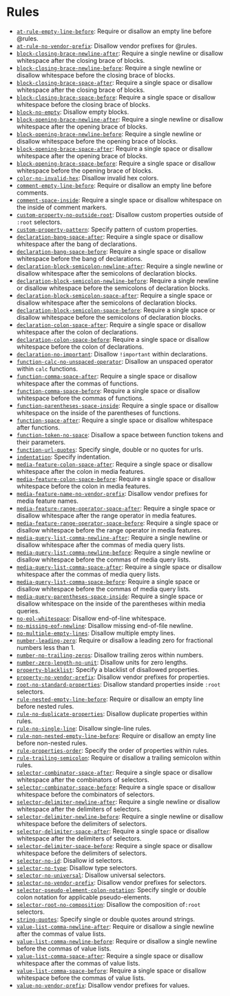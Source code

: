 # Rules

* [`at-rule-empty-line-before`](../src/rules/at-rule-empty-line-before/README.md): Require or disallow an empty line before @rules.
* [`at-rule-no-vendor-prefix`](../src/rules/at-rule-no-vendor-prefix/README.md): Disallow vendor prefixes for @rules.
* [`block-closing-brace-newline-after`](../src/rules/block-closing-brace-newline-after/README.md): Require a single newline or disallow whitespace after the closing brace of blocks.
* [`block-closing-brace-newline-before`](../src/rules/block-closing-brace-newline-before/README.md): Require a single newline or disallow whitespace before the closing brace of blocks.
* [`block-closing-brace-space-after`](../src/rules/block-closing-brace-space-after/README.md): Require a single space or disallow whitespace after the closing brace of blocks.
* [`block-closing-brace-space-before`](../src/rules/block-closing-brace-space-before/README.md): Require a single space or disallow whitespace before the closing brace of blocks.
* [`block-no-empty`](../src/rules/block-no-empty/README.md): Disallow empty blocks.
* [`block-opening-brace-newline-after`](../src/rules/block-opening-brace-newline-after/README.md): Require a single newline or disallow whitespace after the opening brace of blocks.
* [`block-opening-brace-newline-before`](../src/rules/block-opening-brace-newline-before/README.md): Require a single newline or disallow whitespace before the opening brace of blocks.
* [`block-opening-brace-space-after`](../src/rules/block-opening-brace-space-after/README.md): Require a single space or disallow whitespace after the opening brace of blocks.
* [`block-opening-brace-space-before`](../src/rules/block-opening-brace-space-before/README.md): Require a single space or disallow whitespace before the opening brace of blocks.
* [`color-no-invalid-hex`](../src/rules/color-no-invalid-hex/README.md): Disallow invalid hex colors.
* [`comment-empty-line-before`](../src/rules/comment-empty-line-before/README.md): Require or disallow an empty line before comments.
* [`comment-space-inside`](../src/rules/comment-space-inside/README.md): Require a single space or disallow whitespace on the inside of comment markers.
* [`custom-property-no-outside-root`](../src/rules/custom-property-no-outside-root/README.md): Disallow custom properties outside of `:root` selectors.
* [`custom-property-pattern`](../src/rules/custom-property-pattern/README.md): Specify pattern of custom properties.
* [`declaration-bang-space-after`](../src/rules/declaration-bang-space-after/README.md): Require a single space or disallow whitespace after the bang of declarations.
* [`declaration-bang-space-before`](../src/rules/declaration-bang-space-before/README.md): Require a single space or disallow whitespace before the bang of declarations.
* [`declaration-block-semicolon-newline-after`](../src/rules/declaration-block-semicolon-newline-after/README.md): Require a single newline or disallow whitespace after the semicolons of declaration blocks.
* [`declaration-block-semicolon-newline-before`](../src/rules/declaration-block-semicolon-newline-before/README.md): Require a single newline or disallow whitespace before the semicolons of declaration blocks.
* [`declaration-block-semicolon-space-after`](../src/rules/declaration-block-semicolon-space-after/README.md): Require a single space or disallow whitespace after the semicolons of declaration blocks.
* [`declaration-block-semicolon-space-before`](../src/rules/declaration-block-semicolon-space-before/README.md): Require a single space or disallow whitespace before the semicolons of declaration blocks.
* [`declaration-colon-space-after`](../src/rules/declaration-colon-space-after/README.md): Require a single space or disallow whitespace after the colon of declarations.
* [`declaration-colon-space-before`](../src/rules/declaration-colon-space-before/README.md): Require a single space or disallow whitespace before the colon of declarations.
* [`declaration-no-important`](../src/rules/declaration-no-important/README.md): Disallow `!important` within declarations.
* [`function-calc-no-unspaced-operator`](../src/rules/function-calc-no-unspaced-operator/README.md): Disallow an unspaced operator within `calc` functions.
* [`function-comma-space-after`](../src/rules/function-comma-space-after/README.md): Require a single space or disallow whitespace after the commas of functions.
* [`function-comma-space-before`](../src/rules/function-comma-space-before/README.md): Require a single space or disallow whitespace before the commas of functions.
* [`function-parentheses-space-inside`](../src/rules/function-parentheses-space-inside/README.md): Require a single space or disallow whitespace on the inside of the parentheses of functions.
* [`function-space-after`](../src/rules/function-space-after/README.md): Require a single space or disallow whitespace after functions.
* [`function-token-no-space`](../src/rules/function-token-no-space/README.md): Disallow a space between function tokens and their parameters.
* [`function-url-quotes`](../src/rules/function-url-quotes/README.md): Specify single, double or no quotes for urls.
* [`indentation`](../src/rules/indentation/README.md): Specify indentation.
* [`media-feature-colon-space-after`](../src/rules/media-feature-colon-space-after/README.md): Require a single space or disallow whitespace after the colon in media features.
* [`media-feature-colon-space-before`](../src/rules/media-feature-colon-space-before/README.md): Require a single space or disallow whitespace before the colon in media features.
* [`media-feature-name-no-vendor-prefix`](../src/rules/media-feature-name-no-vendor-prefix/README.md): Disallow vendor prefixes for media feature names.
* [`media-feature-range-operator-space-after`](../src/rules/media-feature-range-operator-space-after/README.md): Require a single space or disallow whitespace after the range operator in media features.
* [`media-feature-range-operator-space-before`](../src/rules/media-feature-range-operator-space-before/README.md): Require a single space or disallow whitespace before the range operator in media features.
* [`media-query-list-comma-newline-after`](../src/rules/media-query-list-comma-newline-after/README.md): Require a single newline or disallow whitespace after the commas of media query lists.
* [`media-query-list-comma-newline-before`](../src/rules/media-query-list-comma-newline-before/README.md): Require a single newline or disallow whitespace before the commas of media query lists.
* [`media-query-list-comma-space-after`](../src/rules/media-query-list-comma-space-after/README.md): Require a single space or disallow whitespace after the commas of media query lists.
* [`media-query-list-comma-space-before`](../src/rules/media-query-list-comma-space-before/README.md): Require a single space or disallow whitespace before the commas of media query lists.
* [`media-query-parentheses-space-inside`](../src/rules/media-query-parentheses-space-inside/README.md): Require a single space or disallow whitespace on the inside of the parentheses within media queries.
* [`no-eol-whitespace`](../src/rules/no-eol-whitespace/README.md): Disallow end-of-line whitespace.
* [`no-missing-eof-newline`](../src/rules/no-missing-eof-newline/README.md): Disallow missing end-of-file newline.
* [`no-multiple-empty-lines`](../src/rules/no-multiple-empty-lines/README.md): Disallow multiple empty lines.
* [`number-leading-zero`](../src/rules/number-leading-zero/README.md): Require or disallow a leading zero for fractional numbers less than 1.
* [`number-no-trailing-zeros`](../src/rules/number-no-trailing-zeros/README.md): Disallow trailing zeros within numbers.
* [`number-zero-length-no-unit`](../src/rules/number-zero-length-no-unit/README.md): Disallow units for zero lengths.
* [`property-blacklist`](../src/rules/property-blacklist/README.md): Specify a blacklist of disallowed properties.
* [`property-no-vendor-prefix`](../src/rules/property-no-vendor-prefix/README.md): Disallow vendor prefixes for properties.
* [`root-no-standard-properties`](../src/rules/root-no-standard-properties/README.md): Disallow standard properties inside `:root` selectors.
* [`rule-nested-empty-line-before`](../src/rules/rule-nested-empty-line-before/README.md): Require or disallow an empty line before nested rules.
* [`rule-no-duplicate-properties`](../src/rules/rule-no-duplicate-properties/README.md): Disallow duplicate properties within rules.
* [`rule-no-single-line`](../src/rules/rule-no-single-line/README.md): Disallow single-line rules.
* [`rule-non-nested-empty-line-before`](../src/rules/rule-non-nested-empty-line-before/README.md): Require or disallow an empty line before non-nested rules.
* [`rule-properties-order`](../src/rules/rule-properties-order/README.md): Specify the order of properties within rules.
* [`rule-trailing-semicolon`](../src/rules/rule-trailing-semicolon/README.md): Require or disallow a trailing semicolon within rules.
* [`selector-combinator-space-after`](../src/rules/selector-combinator-space-after/README.md): Require a single space or disallow whitespace after the combinators of selectors.
* [`selector-combinator-space-before`](../src/rules/selector-combinator-space-before/README.md): Require a single space or disallow whitespace before the combinators of selectors.
* [`selector-delimiter-newline-after`](../src/rules/selector-delimiter-newline-after/README.md): Require a single newline or disallow whitespace after the delimiters of selectors.
* [`selector-delimiter-newline-before`](../src/rules/selector-delimiter-newline-before/README.md): Require a single newline or disallow whitespace before the delimiters of selectors.
* [`selector-delimiter-space-after`](../src/rules/selector-delimiter-space-after/README.md): Require a single space or disallow whitespace after the delimiters of selectors.
* [`selector-delimiter-space-before`](../src/rules/selector-delimiter-space-before/README.md): Require a single space or disallow whitespace before the delimiters of selectors.
* [`selector-no-id`](../src/rules/selector-no-id/README.md): Disallow id selectors.
* [`selector-no-type`](../src/rules/selector-no-type/README.md): Disallow type selectors.
* [`selector-no-universal`](../src/rules/selector-no-universal/README.md): Disallow universal selectors.
* [`selector-no-vendor-prefix`](../src/rules/selector-no-vendor-prefix/README.md): Disallow vendor prefixes for selectors.
* [`selector-pseudo-element-colon-notation`](../src/rules/selector-pseudo-element-colon-notation/README.md): Specify single or double colon notation for applicable pseudo-elements.
* [`selector-root-no-composition`](../src/rules/selector-root-no-composition/README.md): Disallow the composition of`:root` selectors.
* [`string-quotes`](../src/rules/string-quotes/README.md): Specify single or double quotes around strings.
* [`value-list-comma-newline-after`](../src/rules/value-list-comma-newline-after/README.md): Require or disallow a single newline after the commas of value lists.
* [`value-list-comma-newline-before`](../src/rules/value-list-comma-newline-before/README.md): Require or disallow a single newline before the commas of value lists.
* [`value-list-comma-space-after`](../src/rules/value-list-comma-space-after/README.md): Require a single space or disallow whitespace after the commas of value lists.
* [`value-list-comma-space-before`](../src/rules/value-list-comma-space-before/README.md): Require a single space or disallow whitespace before the commas of value lists.
* [`value-no-vendor-prefix`](../src/rules/value-no-vendor-prefix/README.md): Disallow vendor prefixes for values.
